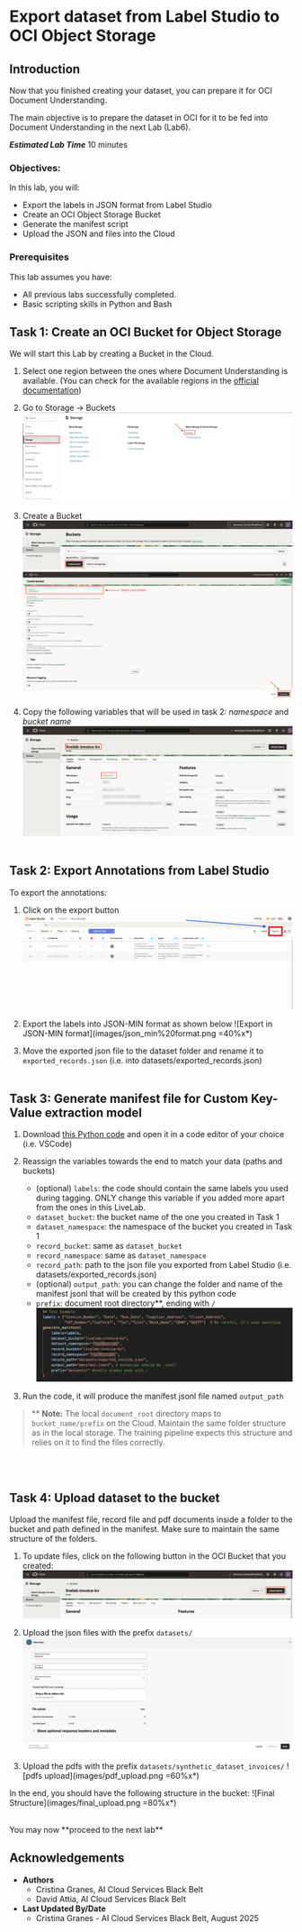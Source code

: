 # Export dataset from Label Studio to OCI Object Storage

## Introduction

Now that you finished creating your dataset, you can prepare it for OCI Document Understanding.

The main objective is to prepare the dataset in OCI for it to be fed into Document Understanding in the next Lab (Lab6).

***Estimated Lab Time*** 10 minutes


### Objectives:

In this lab, you will:
* Export the labels in JSON format from Label Studio
* Create an OCI Object Storage Bucket
* Generate the manifest script
* Upload the JSON and files into the Cloud

### Prerequisites

This lab assumes you have:
* All previous labs successfully completed.
* Basic scripting skills in Python and Bash

## Task 1: Create an OCI Bucket for Object Storage

We will start this Lab by creating a Bucket in the Cloud.
1. Select one region between the ones where Document Understanding is available. (You can check for the available regions in the [official documentation](https://docs.oracle.com/en-us/iaas/Content/document-understanding/using/getting_started.htm))

2. Go to Storage &rarr; Buckets
![Bucket button](images/bucket_link.png)

3. Create a Bucket
![Create bucket](images/create_bucket.png)
![Name bucket](images/name_bucket.png)

4. Copy the following variables that will be used in task 2: _namespace_ and _bucket name_
![Variables Bucket](images/name_namespace.png)
<br><br>

## Task 2: Export Annotations from Label Studio

To export the annotations:

1. Click on the export button 
    ![Export Labels button](images/export_labels_button.png)

2. Export the labels into JSON-MIN format as shown below
    ![Export in JSON-MIN format](images/json_min%20format.png =40%x*)

3. Move the exported json file to the dataset folder and rename it to `exported_records.json` (i.e. into datasets/exported_records.json)
<br><br>

## Task 3: Generate manifest file for Custom Key-Value extraction model
   
1. Download [this Python code](code/generate_manifest_kv.py) and open it in a code editor of your choice (i.e. VSCode)

2. Reassign the variables towards the end to match your data (paths and buckets)
    - (optional) `labels`: the code should contain the same labels you used during tagging. ONLY change this variable if you added more apart from the ones in this LiveLab.
    - `dataset_bucket`: the bucket name of the one you created in Task 1
    - `dataset_namespace`: the namespace of the bucket you created in Task 1
    - `record_bucket`: same as `dataset_bucket`
    - `record_namespace`: same as `dataset_namespace`
    - `record_path`: path to the json file you exported from Label Studio (i.e. datasets/exported_records.json)
    - (optional) `output_path`: you can change the folder and name of the manifest jsonl that will be created by this python code
    - `prefix`: document root directory**, ending with `/`
    ![Variables Example](images/manifest_variables_example.png)

3. Run the code, it will produce the manifest jsonl file named `output_path`

> ** **Note:** The local `document_root` directory maps to `bucket_name/prefix` on the Cloud. Maintain the same folder structure as in the local storage. The training pipeline expects this structure and relies on it to find the files correctly.

<br><br>

## Task 4: Upload dataset to the bucket
Upload the manifest file, record file and pdf documents inside a folder to the bucket and path defined in the manifest.
Make sure to maintain the same structure of the folders.

1. To update files, click on the following button in the OCI Bucket that you created:
![Upload button](images/upload_objects.png)

2. Upload the json files with the prefix `datasets/`
![json upload](images/upload_json.png)
3. Upload the pdfs with the prefix `datasets/synthetic_dataset_invoices/`
![pdfs upload](images/pdf_upload.png =60%x*)

In the end, you should have the following structure in the bucket:
![Final Structure](images/final_upload.png =80%x*)

</br>
You may now **proceed to the next lab**

## Acknowledgements
* **Authors** 
    - Cristina Granes, AI Cloud Services Black Belt
    - David Attia, AI Cloud Services Black Belt
* **Last Updated By/Date** 
    - Cristina Granes - AI Cloud Services Black Belt, August 2025
